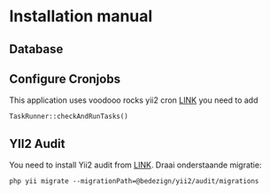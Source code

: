 # Installation manual

## Database

## Configure Cronjobs
This application uses voodooo rocks yii2 cron [LINK](https://github.com/voodoo-rocks/yii2-cron) you need to add 
```
TaskRunner::checkAndRunTasks()
```

## YII2 Audit
You need to install Yii2 audit from [LINK](https://bedezign.github.io/yii2-audit/docs/installation/). Draai onderstaande migratie:
```
php yii migrate --migrationPath=@bedezign/yii2/audit/migrations
```